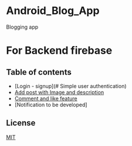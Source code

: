 # Android_Blog_App
Blogging app

# For Backend firebase 

## Table of contents
* [Login - signup](# Simple user authentication)
* [Add post with Image and description]( #Blog)
* [Comment and like feature ](#👍)
* [Notification to be developed]















## License
[MIT](https://choosealicense.com/licenses/mit/)
